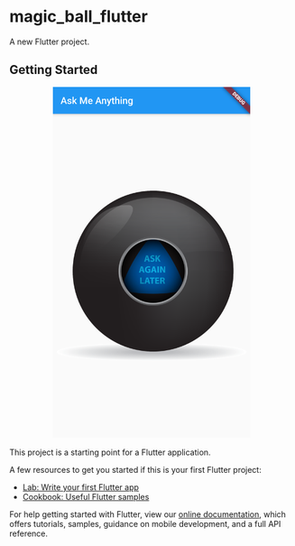 # magic_ball_flutter

A new Flutter project.



## Getting Started

<p align="center">
  <img src="https://github.com/VipulDamor/Flutter_Ask_Me_Anything/blob/master/images/Screenshot_1628253831.png" width="350" title="hover text">
</p>

This project is a starting point for a Flutter application.

A few resources to get you started if this is your first Flutter project:

- [Lab: Write your first Flutter app](https://flutter.dev/docs/get-started/codelab)
- [Cookbook: Useful Flutter samples](https://flutter.dev/docs/cookbook)

For help getting started with Flutter, view our
[online documentation](https://flutter.dev/docs), which offers tutorials,
samples, guidance on mobile development, and a full API reference.
